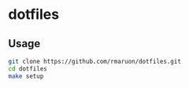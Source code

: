 # dotfiles

## Usage

```sh
git clone https://github.com/rmaruon/dotfiles.git
cd dotfiles
make setup
```
